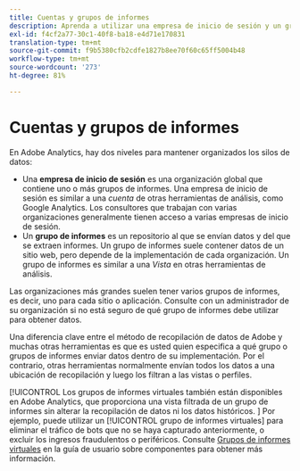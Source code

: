 ```yaml
---
title: Cuentas y grupos de informes
description: Aprenda a utilizar una empresa de inicio de sesión y un grupo de informes para mantener los silos de datos organizados en Adobe Analytics.
exl-id: f4cf2a77-30c1-40f8-ba18-e4d71e170831
translation-type: tm+mt
source-git-commit: f9b5380cfb2cdfe1827b8ee70f60c65ff5004b48
workflow-type: tm+mt
source-wordcount: '273'
ht-degree: 81%

---
```


# Cuentas y grupos de informes

En Adobe Analytics, hay dos niveles para mantener organizados los silos de datos:

* Una **empresa de inicio de sesión** es una organización global que contiene uno o más grupos de informes. Una empresa de inicio de sesión es similar a una *cuenta* de otras herramientas de análisis, como Google Analytics. Los consultores que trabajan con varias organizaciones generalmente tienen acceso a varias empresas de inicio de sesión.
* Un **grupo de informes** es un repositorio al que se envían datos y del que se extraen informes. Un grupo de informes suele contener datos de un sitio web, pero depende de la implementación de cada organización. Un grupo de informes es similar a una *Vista* en otras herramientas de análisis.

Las organizaciones más grandes suelen tener varios grupos de informes, es decir, uno para cada sitio o aplicación. Consulte con un administrador de su organización si no está seguro de qué grupo de informes debe utilizar para obtener datos.

Una diferencia clave entre el método de recopilación de datos de Adobe y muchas otras herramientas es que es usted quien especifica a qué grupo o grupos de informes enviar datos dentro de su implementación. Por el contrario, otras herramientas normalmente envían todos los datos a una ubicación de recopilación y luego los filtran a las vistas o perfiles.

[!UICONTROL Los grupos de informes virtuales también están disponibles en Adobe Analytics, que proporciona una vista filtrada de un grupo de informes sin alterar la recopilación de datos ni los datos históricos. ] Por ejemplo, puede utilizar un [!UICONTROL grupo de informes virtuales] para eliminar el tráfico de bots que no se haya capturado anteriormente, o excluir los ingresos fraudulentos o periféricos. Consulte [Grupos de informes virtuales](/help/components/vrs/vrs-about.md) en la guía de usuario sobre componentes para obtener más información.
